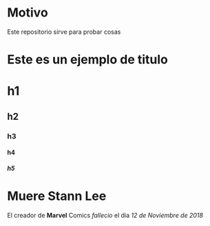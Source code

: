 # Motivo

Este repositorio sirve para probar cosas

#  Este es un ejemplo de titulo

# h1
## h2
### h3
#### h4
##### h5

# Muere Stann Lee
El creador de **Marvel** Comics _fallecio_ el dia *12 de Noviembre de 2018*
